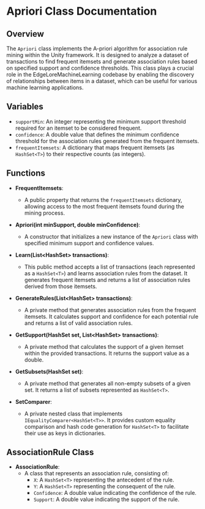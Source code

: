# Apriori Class Documentation

## Overview
The `Apriori` class implements the A-priori algorithm for association rule mining within the Unity framework. It is designed to analyze a dataset of transactions to find frequent itemsets and generate association rules based on specified support and confidence thresholds. This class plays a crucial role in the EdgeLoreMachineLearning codebase by enabling the discovery of relationships between items in a dataset, which can be useful for various machine learning applications.

## Variables
- `supportMin`: An integer representing the minimum support threshold required for an itemset to be considered frequent.
- `confidence`: A double value that defines the minimum confidence threshold for the association rules generated from the frequent itemsets.
- `frequentItemsets`: A dictionary that maps frequent itemsets (as `HashSet<T>`) to their respective counts (as integers).

## Functions
- **FrequentItemsets**: 
  - A public property that returns the `frequentItemsets` dictionary, allowing access to the most frequent itemsets found during the mining process.

- **Apriori(int minSupport, double minConfidence)**: 
  - A constructor that initializes a new instance of the `Apriori` class with specified minimum support and confidence values.

- **Learn(List<HashSet<T>> transactions)**: 
  - This public method accepts a list of transactions (each represented as a `HashSet<T>`) and learns association rules from the dataset. It generates frequent itemsets and returns a list of association rules derived from those itemsets.

- **GenerateRules(List<HashSet<T>> transactions)**: 
  - A private method that generates association rules from the frequent itemsets. It calculates support and confidence for each potential rule and returns a list of valid association rules.

- **GetSupport(HashSet<T> set, List<HashSet<T>> transactions)**: 
  - A private method that calculates the support of a given itemset within the provided transactions. It returns the support value as a double.

- **GetSubsets(HashSet<T> set)**: 
  - A private method that generates all non-empty subsets of a given set. It returns a list of subsets represented as `HashSet<T>`.

- **SetComparer**: 
  - A private nested class that implements `IEqualityComparer<HashSet<T>>`. It provides custom equality comparison and hash code generation for `HashSet<T>` to facilitate their use as keys in dictionaries.

## AssociationRule Class
- **AssociationRule<T>**: 
  - A class that represents an association rule, consisting of:
    - `X`: A `HashSet<T>` representing the antecedent of the rule.
    - `Y`: A `HashSet<T>` representing the consequent of the rule.
    - `Confidence`: A double value indicating the confidence of the rule.
    - `Support`: A double value indicating the support of the rule.